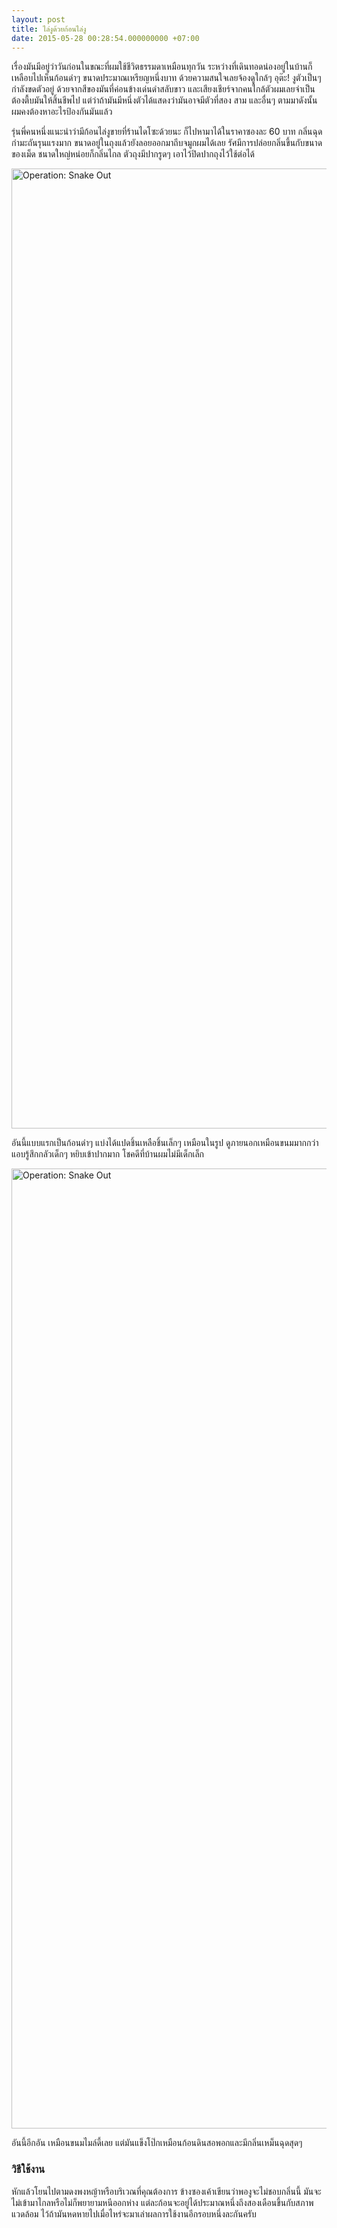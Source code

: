 ```yaml
---
layout: post
title: ไล่งูด้วยก้อนไล่งู
date: 2015-05-28 00:28:54.000000000 +07:00
---
```

เรื่องมันมีอยู่ว่าวันก่อนในขณะที่ผมใช้ชีวิตธรรมดาเหมือนทุกวัน ระหว่างที่เดินทอดน่องอยู่ในบ้านก็เหลือบไปเห็นก้อนดำๆ ขนาดประมาณเหรียญหนึ่งบาท ด้วยความสนใจเลยจ้องดูใกล้ๆ อุต๊ะ! งูตัวเป็นๆ กำลังขดตัวอยู่ ด้วยจากสีของมันที่ค่อนข้างเด่นดำสลับขาว และเสียงเชียร์จากคนใกล้ตัวผมเลยจำเป็นต้องตื้บมันให้สิ้นชีพไป แต่ว่าถ้ามันมีหนึ่งตัวได้แสดงว่ามันอาจมีตัวที่สอง สาม และอื่นๆ ตามมาดังนั้นผมคงต้องหาอะไรป้องกันมันแล้ว

รุ่นพี่คนหนึ่งแนะนำว่ามีก้อนไล่งูขายที่ร้านไดโซะด้วยนะ ก็ไปหามาได้ในราคาซองละ 60 บาท กลิ่นฉุดกำมะถันรุนแรงมาก ขนาดอยู่ในถุงแล้วยังลอยออกมาถีบจมูกผมได้เลย รัศมีการปล่อยกลิ่นขึ้นกับขนาดของเม็ด ชนาดใหญ่หน่อยก็กลิ่นไกล ตัวถุงมีปากรูดๆ เอาไว้ปิดปากถุงไว้ใช้ต่อได้ 

<a href="https://www.flickr.com/photos/holykyun/17505541943" title="Operation: Snake Out by holykyun, on Flickr"><img src="https://c1.staticflickr.com/9/8871/17505541943_6b62f08daa_k.jpg" width="2048" height="1536" alt="Operation: Snake Out"></a>

อันนี้แบบแรกเป็นก้อนดำๆ แบ่งได้แปดชิ้นเหลือชิ้นเล็กๆ เหมือนในรูป ดูภายนอกเหมือนขนมมากกว่า แอบรู้สึกกลัวเด็กๆ หยิบเข้าปากมาก โชคดีที่บ้านผมไม่มีเด็กเล็ก

<a href="https://www.flickr.com/photos/holykyun/17503519434" title="Operation: Snake Out by holykyun, on Flickr"><img src="https://c4.staticflickr.com/8/7753/17503519434_c59d62e75e_k.jpg" width="2048" height="1536" alt="Operation: Snake Out"></a>

อันนี้อีกอัน เหมือนขนมไมล์ดี้เลย แต่มันแข็งโป๊กเหมือนก้อนดินสอพอกและมีกลิ่นเหม็นฉุดสุดๆ

### วิธีใช้งาน

หักแล้วโยนไปตามดงพงหญ้าหรือบริเวณที่คุณต้องการ ข้างซองเค้าเขียนว่าพองูจะไม่ชอบกลิ่นนี้ มันจะไม่เข้ามาไกลหรือไม่ก็พยายามหนีออกห่าง แต่ละก้อนจะอยู่ได้ประมาณหนึ่งถึงสองเดือนขึ้นกับสภาพแวดล้อม ไว้ถ้ามันหดหายไปเมื่อไหร่จะมาเล่าผลการใช้งานอีกรอบหนึ่งละกันครับ

